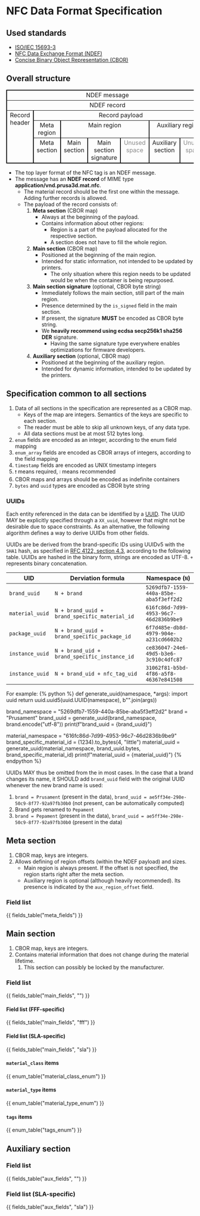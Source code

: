 # NFC Data Format Specification

## Used standards
- [ISO/IEC 15693-3](https://en.wikipedia.org/wiki/ISO/IEC_15693)
- [NFC Data Exchange Format (NDEF)](https://nfc-forum.org/build/specifications/data-exchange-format-ndef-technical-specification/)
- [Concise Binary Object Representation (CBOR)](https://cbor.io/)

## Overall structure
<table class="packet-structure">
   <tr>
      <td colspan=7>NDEF message</td>
   </tr>
   <tr>
      <td colspan=7>NDEF record</td>
   </tr>
   <tr>
      <td rowspan=3>Record header</td>
      <td colspan=6>Record payload</td>
   </tr>
   <tr>
      <td>Meta region</td>
      <td colspan=3>Main region</td>
      <td colspan=2>Auxiliary region</td>
   </tr>
   <tr>
      <td>Meta section</td>
      <td>Main section</td>
      <td>Main section signature</td>
      <td class="unused">Unused space</td>
      <td>Auxiliary section</td>
      <td class="unused">Unused space</td>
   </tr>
</table>
<style>
   .packet-structure tbody {
      border: 2px solid black;
   }
   .packet-structure td {
      vertical-align: top;
      text-align: center;
      border: 1px solid black;
      border-left: 2px solid black;
      border-right: 2px solid black;
   }
   .packet-structure .unused {
      opacity: 50%;
   }
</style>

- The top layer format of the NFC tag is an NDEF message.
- The message has an **NDEF record** of MIME type **application/vnd.prusa3d.mat.nfc**.
   - The material record should be the first one within the message. Adding further records is allowed.
   - The payload of the record consists of:
      1. **Meta section** (CBOR map)
         - Always at the beginning of the payload.
         - Contains information about other regions:
            - Region is a part of the payload allocated for the respective section.
            - A section does not have to fill the whole region.
      1. **Main section** (CBOR map)
         - Positioned at the beginning of the main region.
         - Intended for static information, not intended to be updated by printers.
            - The only situation where this region needs to be updated would be when the container is being repurposed.
      1. **Main section signature** (optional, CBOR byte string)
         - Immediately follows the main section, still part of the main region.
         - Presence determined by the `is_signed` field in the main section.
         - If present, the signature **MUST** be encoded as CBOR byte string.
         - We **heavily recommend using ecdsa secp256k1 sha256 DER** signature.
            - Having the same signature type everywhere enables optimizations for firmware developers.
      1. **Auxiliary section** (optional, CBOR map)
         - Positioned at the beginning of the auxiliary region.
         - Intended for dynamic information, intended to be updated by the printers.

## Specification common to all sections
1. Data of all sections in the specification are represented as a CBOR map.
   - Keys of the map are integers. Semantics of the keys are specific to each section.
   - The reader must be able to skip all unknown keys, of any data type.
   - All data sections must be at most 512 bytes long.
1. `enum` fields are encoded as an integer, according to the enum field mapping
1. `enum_array` fields are encoded as CBOR arrays of integers, according to the field mapping
1. `timestamp` fields are encoded as UNIX timestamp integers
1. `❗` means required, `❕` means recommended
1. CBOR maps and arrays should be encoded as indefinite containers
1. `bytes` and `uuid` types are encoded as CBOR byte string

### UUIDs
Each entity referenced in the data can be identified by a [UUID](https://en.wikipedia.org/wiki/Universally_unique_identifier). The UUID MAY be explicitly specified through a `XX_uuid`, however that might not be desirable due to space constraints. As an alternative, the following algorithm defines a way to derive UUIDs from other fields.

UUIDs are be derived from the brand-specific IDs using UUIDv5 with the `SHA1` hash, as specified in [RFC 4122, section 4.3](https://datatracker.ietf.org/doc/html/rfc4122#section-4.3), according to the following table. UUIDs are hashed in the binary form, strings are encoded as UTF-8. `+` represents binary concatenation.

| UID | Derviation formula | Namespace (`N`) |
| --- | --- | --- |
| `brand_uuid` | `N + brand` | `5269dfb7-1559-440a-85be-aba5f3eff2d2` |
| `material_uuid` | `N + brand_uuid + brand_specific_material_id` | `616fc86d-7d99-4953-96c7-46d2836b9be9` |
| `package_uuid` | `N + brand_uuid + brand_specific_package_id` | `6f7d485e-db8d-4979-904e-a231cd6602b2` |
| `instance_uuid` | `N + brand_uid + brand_specific_instance_id` | `ce836047-24e6-49d5-b3e6-3c910c4dfc87` |
| `instance_uuid` | `N + brand_uid + nfc_tag_uid` | `31062f81-b5bd-4f86-a5f8-46367e841508` |


For example:
{% python %}
def generate_uuid(namespace, *args):
   import uuid
   return uuid.uuid5(uuid.UUID(namespace), b"".join(args))

brand_namespace = "5269dfb7-1559-440a-85be-aba5f3eff2d2"
brand = "Prusament"
brand_uuid = generate_uuid(brand_namespace, brand.encode("utf-8"))
print(f"brand_uuid = {brand_uuid}")

material_namespace = "616fc86d-7d99-4953-96c7-46d2836b9be9"
brand_specific_material_id = (1234).to_bytes(4, "little")
material_uuid = generate_uuid(material_namespace, brand_uuid.bytes, brand_specific_material_id)
print(f"material_uuid = {material_uuid}")
{% endpython %}

UUIDs MAY thus be omitted from the in most cases. In the case that a brand changes its name, it SHOULD add `brand_uuid` field with the original UUID whenever the new brand name is used:
1. `brand = Prusament` (present in the data), `brand_uuid = ae5ff34e-298e-50c9-8f77-92a97fb30b0` (not present, can be automatically computed)
1. Brand gets renamed to `Pepament`
1. `brand = Pepament` (present in the data), `brand_uuid = ae5ff34e-298e-50c9-8f77-92a97fb30b0` (present in the data)

## Meta section
1. CBOR map, keys are integers.
1. Allows defining of region offsets (within the NDEF payload) and sizes.
   - Main region is always present. If the offset is not specified, the region starts right after the meta section.
   - Auxiliary region is optional (although heavily recommended). Its presence is indicated by the `aux_region_offset` field.

### Field list
{{ fields_table("meta_fields") }}

## Main section
1. CBOR map, keys are integers.
1. Contains material information that does not change during the material lifetime.
   1. This section can possibly be locked by the manufacturer.

### Field list
{{ fields_table("main_fields", "") }}

#### Field list (FFF-specific)
{{ fields_table("main_fields", "fff") }}

#### Field list (SLA-specific)
{{ fields_table("main_fields", "sla") }}

#### `material_class` items
{{ enum_table("material_class_enum") }}

#### `material_type` items
{{ enum_table("material_type_enum") }}

#### `tags` items
{{ enum_table("tags_enum") }}

## Auxiliary section

### Field list
{{ fields_table("aux_fields", "") }}

### Field list (SLA-specific)
{{ fields_table("aux_fields", "sla") }}
